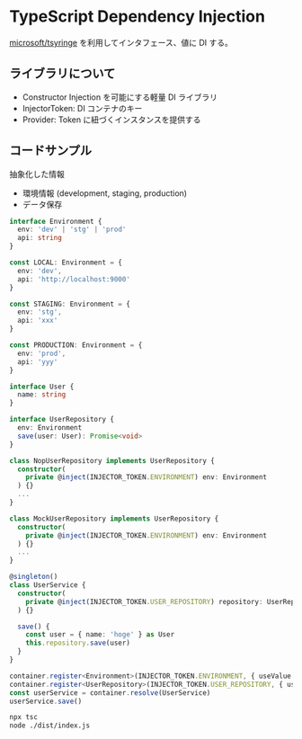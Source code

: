 # TypeScript Dependency Injection


[microsoft/tsyringe](https://github.com/microsoft/tsyringe) を利用してインタフェース、値に DI する。

## ライブラリについて

- Constructor Injection を可能にする軽量 DI ライブラリ
- InjectorToken: DI コンテナのキー
- Provider: Token に紐づくインスタンスを提供する

## コードサンプル

抽象化した情報

- 環境情報 (development, staging, production)
- データ保存


```typescript
interface Environment {
  env: 'dev' | 'stg' | 'prod'
  api: string
}

const LOCAL: Environment = {
  env: 'dev',
  api: 'http://localhost:9000'
}

const STAGING: Environment = {
  env: 'stg',
  api: 'xxx'
}

const PRODUCTION: Environment = {
  env: 'prod',
  api: 'yyy'
}
```

```typescript
interface User {
  name: string
}

interface UserRepository {
  env: Environment
  save(user: User): Promise<void>
}

class NopUserRepository implements UserRepository {
  constructor(
    private @inject(INJECTOR_TOKEN.ENVIRONMENT) env: Environment
  ) {}
  ...
}

class MockUserRepository implements UserRepository {
  constructor(
    private @inject(INJECTOR_TOKEN.ENVIRONMENT) env: Environment
  ) {}
  ...
}
```

```typescript
@singleton()
class UserService {
  constructor(
    private @inject(INJECTOR_TOKEN.USER_REPOSITORY) repository: UserRepository
  ) {}

  save() {
    const user = { name: 'hoge' } as User
    this.repository.save(user)
  }
}
```

```typescript
container.register<Environment>(INJECTOR_TOKEN.ENVIRONMENT, { useValue: LOCAL })
container.register<UserRepository>(INJECTOR_TOKEN.USER_REPOSITORY, { useClass: MockUserRepository })
const userService = container.resolve(UserService)
userService.save()
```

```sh
npx tsc
node ./dist/index.js
```
